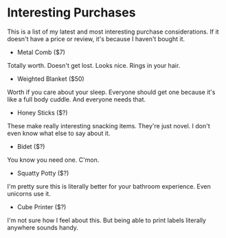 # Interesting Purchases

This is a list of my latest and most interesting purchase considerations.
If it doesn't have a price or review, it's because I haven't bought it.

- Metal Comb (\$7)

Totally worth. Doesn't get lost. Looks nice. Rings in your hair.

- Weighted Blanket (\$50)

Worth if you care about your sleep. Everyone should get one because it's like a full body cuddle. And everyone needs that.

- Honey Sticks (\$?)

These make really interesting snacking items. They're just novel. I don't even know what else to say about it.

- Bidet (\$?)

You know you need one. C'mon.

- Squatty Potty (\$?)

I'm pretty sure this is literally better for your bathroom experience. Even unicorns use it.

- Cube Printer (\$?)

I'm not sure how I feel about this. But being able to print labels literally anywhere sounds handy.
